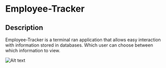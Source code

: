# Employee-Tracker

## Description 

Employee-Tracker is a terminal ran application that allows easy interaction with information stored in databases. Which user can choose between which information to view.

![Alt text](<./img/Screenshot 2023-12-06 at 10.39.07 PM.png>)